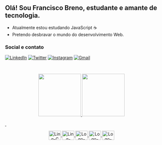 ## Olá! Sou Francisco Breno, estudante e amante de tecnologia.

- Atualmente estou estudando JavaScript ☕
- Pretendo desbravar o mundo do desenvolvimento Web.

### Social e contato

[![LinkedIn](https://img.shields.io/badge/LinkedIn-0077B5?style=for-the-badge&logo=linkedin&logoColor=white)](https://www.linkedin.com/in/francisco-breno-823a38201/)
[![Twitter](https://img.shields.io/badge/Twitter-1DA1F2?style=for-the-badge&logo=twitter&logoColor=white)](https://twitter.com/FBreno9)
[![Instagram](https://img.shields.io/badge/Instagram-E4405F?style=for-the-badge&logo=instagram&logoColor=white)](https://www.instagram.com/fr.breno/)
[![Gmail](https://img.shields.io/badge/Gmail-D14836?style=for-the-badge&logo=gmail&logoColor=white)](mailto:fbreno.dev@gmail.com)

&nbsp;

<div align="center">
  <a href="https://github.com/FrBreno">
  <img height="140em" src="https://github-readme-stats.vercel.app/api?username=FrBreno&show_icons=true&theme=omni&include_all_commits=true&count_private=true"/>
  <img height="140em" src="https://github-readme-stats.vercel.app/api/top-langs/?username=FrBreno&layout=compact&langs_count=16&theme=omni"/>
</div>

&nbsp;

<div align="center">
  <img align="center" alt="Ling-C" height="30" width="40" src="https://cdn.jsdelivr.net/gh/devicons/devicon/icons/c/c-plain.svg"/>
  <img align="center" alt="Ling-C++" height="30" width="40" src="https://cdn.jsdelivr.net/gh/devicons/devicon/icons/cplusplus/cplusplus-plain.svg"/>
  <img align="center" alt="Logo-html5" height="30" width="40" src="https://cdn.jsdelivr.net/gh/devicons/devicon/icons/html5/html5-plain-wordmark.svg"/>
  <img align="center" alt="Logo-css3" height="30" width="40" src="https://cdn.jsdelivr.net/gh/devicons/devicon/icons/css3/css3-plain-wordmark.svg"/>
  <img align="center" alt="Logo-javascript" height="30" width="40" src="https://cdn.jsdelivr.net/gh/devicons/devicon/icons/javascript/javascript-plain.svg"/>
</div>
